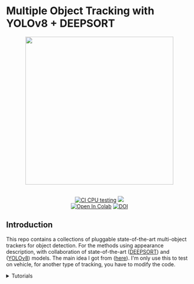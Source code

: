 # Multiple Object Tracking with YOLOv8 + DEEPSORT

<div align="center">
  <p>
  <img src="assets/images/track_objects.gif" width="400"/>
  </p>
  <br>
  <div>
  <a href="https://github.com/mikel-brostrom/yolov8_tracking/actions/workflows/ci.yml"><img src="https://github.com/mikel-brostrom/yolov8_tracking/actions/workflows/ci.yml/badge.svg" alt="CI CPU testing"></a>
  <a href="https://pepy.tech/project/boxmot"><img src="https://static.pepy.tech/badge/boxmot"></a>
  <br>
  <a href="https://colab.research.google.com/drive/18nIqkBr68TkK8dHdarxTco6svHUJGggY?usp=sharing"><img src="https://colab.research.google.com/assets/colab-badge.svg" alt="Open In Colab"></a>
<a href="https://doi.org/10.5281/zenodo.8132989"><img src="https://zenodo.org/badge/DOI/10.5281/zenodo.8132989.svg" alt="DOI"></a>

  </div>
</div>

## Introduction
This repo contains a collections of pluggable state-of-the-art multi-object trackers for object detection. For the methods using appearance description, with collaboration of state-of-the-art ([DEEPSORT](https://arxiv.org/abs/1602.00763)) and ([YOLOv8](https://docs.ultralytics.com)) models. The main idea I got from ([here](https://arxiv.org/pdf/1409.7618.pdf)). I'm only use this to test on vehicle, for another type of tracking, you have to modify the code.

<details>
<summary>Tutorials</summary>

* [Yolov8 training (link to external repository)](https://docs.ultralytics.com/modes/train/)&nbsp;
* [Evaluation on custom tracking dataset](https://github.com/mikel-brostrom/yolo_tracking/wiki/How-to-evaluate-on-custom-tracking-dataset)&nbsp;

  </details>
